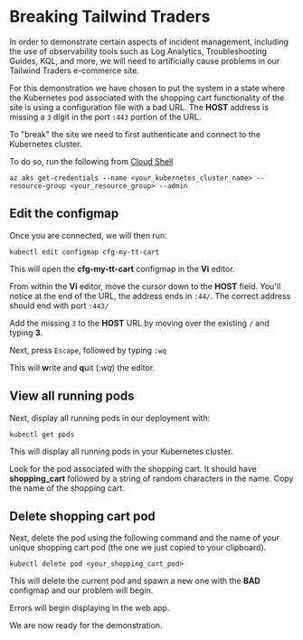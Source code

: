 # Breaking Tailwind Traders

In order to demonstrate certain aspects of incident management, including the use of observability tools such as Log Analytics, Troubleshooting Guides, KQL, and more, we will need to artificially cause problems in our Tailwind Traders e-commerce site.

For this demonstration we have chosen to put the system in a state where the Kubernetes pod associated with the shopping cart functionality of the site is using a configuration file with a bad URL. The **HOST** address is missing a `3` digit in the port `:443` portion of the URL.

To "break" the site we need to first authenticate and connect to the Kubernetes cluster.

To do so, run the following from [Cloud Shell](https://shell.azure.com)

``` az cli
az aks get-credentials --name <your_kubernetes_cluster_name> --resource-group <your_resource_group> --admin
```

## Edit the configmap

Once you are connected, we will then run: 

``` az cli
kubectl edit configmap cfg-my-tt-cart
```

This will open the **cfg-my-tt-cart** configmap in the **Vi** editor.

From within the **Vi** editor, move the cursor down to the **HOST** field. You'll notice at the end of the URL, the address ends in `:44/`. The correct address should end with port `:443/`

Add the missing `3` to the **HOST** URL by moving over the existing `/` and typing **3**.

Next, press `Escape`, followed by typing `:wq`

This will **w**rite and **q**uit (*:wq*) the editor.

## View all running pods

Next, display all running pods in our deployment with:

``` az cli
kubectl get pods
```

This will display all running pods in your Kubernetes cluster.

Look for the pod associated with the shopping cart. It should have **shopping_cart** followed by a string of random characters in the name. Copy the name of the shopping cart.

## Delete shopping cart pod

Next, delete the pod using the following command and the name of your unique shopping cart pod (the one we just copied to your clipboard).

``` az cli
kubectl delete pod <your_shopping_cart_pod>
```

This will delete the current pod and spawn a new one with the **BAD** configmap and our problem will begin.

Errors will begin displaying in the web app.

We are now ready for the demonstration.
